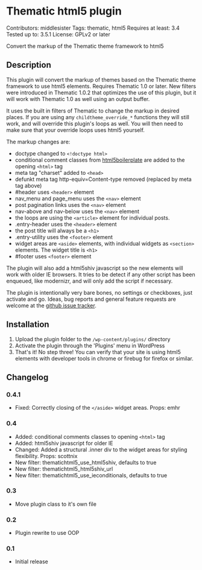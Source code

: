 # Thematic html5 plugin #
Contributors: middlesister
Tags: thematic, html5
Requires at least: 3.4
Tested up to: 3.5.1
License: GPLv2 or later

Convert the markup of the Thematic theme framework to html5

## Description ##

This plugin will convert the markup of themes based on the Thematic theme framework to use html5 elements. Requires Thematic 1.0 or later. New filters were introduced in Thematic 1.0.2 that optimizes the use of this plugin, but it will work with Thematic 1.0 as well using an output buffer. 

It uses the built in filters of Thematic to change the markup in desired places. If you are using any `childtheme_override_*` functions they will still work, and will override this plugin's loops as well. You will then need to make sure that your override loops uses html5 yourself. 

The markup changes are:

* doctype changed to `<!doctype html>`
* conditional comment classes from [html5boilerplate](http://html5boilerplate.com) are added to the opening `<html>` tag
* meta tag "charset" added to `<head>`
* defunkt meta tag http-equiv=Content-type removed (replaced by meta tag above)
* #header uses `<header>` element
* nav_menu and page_menu uses the `<nav>` element
* post pagination links uses the `<nav>` element
* nav-above and nav-below uses the `<nav>` element
* the loops are using the `<article>` element for individual posts. 
* .entry-header uses the `<header>` element
* the post title will always be a `<h1>`
* .entry-utility uses the `<footer>` element
* widget areas are `<aside>` elements, with individual widgets as `<section>` elements. The widget title is `<h1>`
* #footer uses `<footer>` element
 
The plugin will also add a html5shiv javascript so the new elements will work with older IE browsers. It tries to be detect if any other script has been enqueued, like modernizr, and will only add the script if necessary.

The plugin is intentionally very bare bones, no settings or checkboxes, just activate and go. Ideas, bug reports and general feature requests are welcome at the [github issue tracker](https://github.com/middlesister/thematic-html5/issues).


## Installation ##

1. Upload the plugin folder to the `/wp-content/plugins/` directory
1. Activate the plugin through the 'Plugins' menu in WordPress
1. That's it! No step three! You can verify that your site is using html5 elements with developer tools in chrome or firebug for firefox or similar.


## Changelog ##

### 0.4.1 ###
* Fixed: Correctly closing of the `</aside>` widget areas. Props: emhr

### 0.4 ###
* Added: conditional comments classes to opening `<html>` tag
* Added: html5shiv javascript for older IE
* Changed: Added a structural .inner div to the widget areas for styling flexibility. Props: scottnix
* New filter: thematichtml5_use_html5shiv, defaults to true
* New filter: thematichtml5_html5shiv_url
* New filter: thematichtml5_use_ieconditionals, defaults to true

### 0.3 ###
* Move plugin class to it's own file

### 0.2 ###
* Plugin rewrite to use OOP

### 0.1 ###
* Initial release

